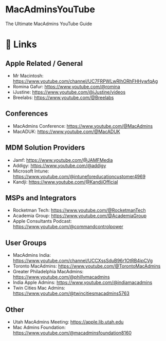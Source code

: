 # MacAdminsYouTube
The Ultimate MacAdmins YouTube Guide

# 🔗 Links
## Apple Related / General
- Mr Macintosh: https://www.youtube.com/channel/UC7FRPWLwRlhORhFHHywfqAg 
- Romina Gafur: https://www.youtube.com/@romina
- iJustine: https://www.youtube.com/@iJustine/videos
- Breelabs: https://www.youtube.com/@Breelabs

## Conferences
- MacAdmins Conference: https://www.youtube.com/@MacAdmins
- MacADUK: https://www.youtube.com/@MacADUK

## MDM Solution Providers
- Jamf: https://www.youtube.com/@JAMFMedia
- Addigy: https://www.youtube.com/@addigy
- Microsoft Intune: https://www.youtube.com/@intuneforeducationcustomer4969
- Kandji: https://www.youtube.com/@KandjiOfficial

## MSPs and Integrators
- Rocketman Tech: https://www.youtube.com/@RocketmanTech
- Academia Group: https://www.youtube.com/@AcademiaGroup
- Apple Consultants Podcast: https://www.youtube.com/@commandcontrolpower

## User Groups
- MacAdmins India: https://www.youtube.com/channel/UCCXssSduB96r1OtRB4ipCVg
- Toronto MacAdmins: https://www.youtube.com/@TorontoMacAdmins
- Greater Philadelphia MacAdmins: https://www.youtube.com/@phillymacadmins
- India Apple Admins: https://www.youtube.com/@indiamacadmins
- Twin Cities Mac Admins: https://www.youtube.com/@twincitiesmacadmins5763

## Other
- Utah MacAdmins Meeting: https://apple.lib.utah.edu
- Mac Admins Foundation: https://www.youtube.com/@macadminsfoundation8160
